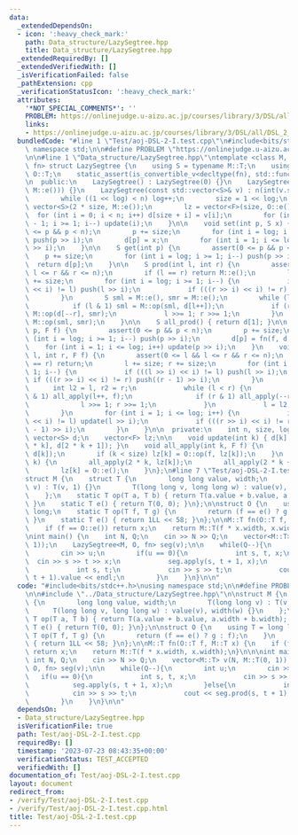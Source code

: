 ```yaml
---
data:
  _extendedDependsOn:
  - icon: ':heavy_check_mark:'
    path: Data_structure/LazySegtree.hpp
    title: Data_structure/LazySegtree.hpp
  _extendedRequiredBy: []
  _extendedVerifiedWith: []
  _isVerificationFailed: false
  _pathExtension: cpp
  _verificationStatusIcon: ':heavy_check_mark:'
  attributes:
    '*NOT_SPECIAL_COMMENTS*': ''
    PROBLEM: https://onlinejudge.u-aizu.ac.jp/courses/library/3/DSL/all/DSL_2_I
    links:
    - https://onlinejudge.u-aizu.ac.jp/courses/library/3/DSL/all/DSL_2_I
  bundledCode: "#line 1 \"Test/aoj-DSL-2-I.test.cpp\"\n#include<bits/stdc++.h>\nusing\
    \ namespace std;\n\n#define PROBLEM \"https://onlinejudge.u-aizu.ac.jp/courses/library/3/DSL/all/DSL_2_I\"\
    \n\n#line 1 \"Data_structure/LazySegtree.hpp\"\ntemplate <class M, class O, auto\
    \ fn> struct LazySegtree {\n    using S = typename M::T;\n    using F = typename\
    \ O::T;\n    static_assert(is_convertible_v<decltype(fn), std::function<S(F, S)>>);\n\
    \n  public:\n    LazySegtree() : LazySegtree(0) {}\n    LazySegtree(int n) : LazySegtree(std::vector<S>(n,\
    \ M::e())) {}\n    LazySegtree(const std::vector<S>& v) : n(int(v.size())) {\n\
    \        while ((1 << log) < n) log++;\n        size = 1 << log;\n        d =\
    \ vector<S>(2 * size, M::e());\n        lz = vector<F>(size, O::e());\n      \
    \  for (int i = 0; i < n; i++) d[size + i] = v[i];\n        for (int i = size\
    \ - 1; i >= 1; i--) update(i);\n    }\n\n    void set(int p, S x) {\n        assert(0\
    \ <= p && p < n);\n        p += size;\n        for (int i = log; i >= 1; i--)\
    \ push(p >> i);\n        d[p] = x;\n        for (int i = 1; i <= log; i++) update(p\
    \ >> i);\n    }\n\n    S get(int p) {\n        assert(0 <= p && p < n);\n    \
    \    p += size;\n        for (int i = log; i >= 1; i--) push(p >> i);\n      \
    \  return d[p];\n    }\n\n    S prod(int l, int r) {\n        assert(0 <= l &&\
    \ l <= r && r <= n);\n        if (l == r) return M::e();\n        l += size; r\
    \ += size;\n        for (int i = log; i >= 1; i--) {\n            if (((l >> i)\
    \ << i) != l) push(l >> i);\n            if (((r >> i) << i) != r) push(r >> i);\n\
    \        }\n        S sml = M::e(), smr = M::e();\n        while (l < r) {\n \
    \           if (l & 1) sml = M::op(sml, d[l++]);\n            if (r & 1) smr =\
    \ M::op(d[--r], smr);\n            l >>= 1; r >>= 1;\n        }\n        return\
    \ M::op(sml, smr);\n    }\n\n    S all_prod() { return d[1]; }\n\n    void apply(int\
    \ p, F f) {\n        assert(0 <= p && p < n);\n        p += size;\n        for\
    \ (int i = log; i >= 1; i--) push(p >> i);\n        d[p] = fn(f, d[p]);\n    \
    \    for (int i = 1; i <= log; i++) update(p >> i);\n    }\n    void apply(int\
    \ l, int r, F f) {\n        assert(0 <= l && l <= r && r <= n);\n        if (l\
    \ == r) return;\n        l += size; r += size;\n        for (int i = log; i >=\
    \ 1; i--) {\n            if (((l >> i) << i) != l) push(l >> i);\n           \
    \ if (((r >> i) << i) != r) push((r - 1) >> i);\n        }\n        {\n      \
    \      int l2 = l, r2 = r;\n            while (l < r) {\n                if (l\
    \ & 1) all_apply(l++, f);\n                if (r & 1) all_apply(--r, f);\n   \
    \             l >>= 1; r >>= 1;\n            }\n            l = l2; r = r2;\n\
    \        }\n        for (int i = 1; i <= log; i++) {\n            if (((l >> i)\
    \ << i) != l) update(l >> i);\n            if (((r >> i) << i) != r) update((r\
    \ - 1) >> i);\n        }\n    }\n\n  private:\n    int n, size, log = 0;\n   \
    \ vector<S> d;\n    vector<F> lz;\n\n    void update(int k) { d[k] = M::op(d[2\
    \ * k], d[2 * k + 1]); }\n    void all_apply(int k, F f) {\n        d[k] = fn(f,\
    \ d[k]);\n        if (k < size) lz[k] = O::op(f, lz[k]);\n    }\n    void push(int\
    \ k) {\n        all_apply(2 * k, lz[k]);\n        all_apply(2 * k + 1, lz[k]);\n\
    \        lz[k] = O::e();\n    }\n};\n#line 7 \"Test/aoj-DSL-2-I.test.cpp\"\n\n\
    struct M {\n    struct T {\n        long long value, width;\n        T(long long\
    \ v) : T(v, 1) {}\n        T(long long v, long long w) : value(v), width(w) {}\n\
    \    };\n    static T op(T a, T b) { return T(a.value + b.value, a.width + b.width);\
    \ }\n    static T e() { return T(0, 0); }\n};\n\nstruct O {\n    using T = long\
    \ long;\n    static T op(T f, T g) {\n        return (f == e() ? g : f);\n   \
    \ }\n    static T e() { return 1LL << 58; }\n};\n\nM::T fn(O::T f, M::T x) {\n\
    \    if (f == O::e()) return x;\n    return M::T(f * x.width, x.width);\n}\n\n\
    \nint main() {\n    int N, Q;\n    cin >> N >> Q;\n    vector<M::T> v(N, M::T(0,\
    \ 1));\n    LazySegtree<M, O, fn> seg(v);\n\n    while(Q--){\n        int u;\n\
    \        cin >> u;\n        if(u == 0){\n            int s, t, x;\n          \
    \  cin >> s >> t >> x;\n            seg.apply(s, t + 1, x);\n        }else{\n\
    \            int s, t;\n            cin >> s >> t;\n            cout << seg.prod(s,\
    \ t + 1).value << endl;\n        }\n    }\n}\n\n"
  code: "#include<bits/stdc++.h>\nusing namespace std;\n\n#define PROBLEM \"https://onlinejudge.u-aizu.ac.jp/courses/library/3/DSL/all/DSL_2_I\"\
    \n\n#include \"../Data_structure/LazySegtree.hpp\"\n\nstruct M {\n    struct T\
    \ {\n        long long value, width;\n        T(long long v) : T(v, 1) {}\n  \
    \      T(long long v, long long w) : value(v), width(w) {}\n    };\n    static\
    \ T op(T a, T b) { return T(a.value + b.value, a.width + b.width); }\n    static\
    \ T e() { return T(0, 0); }\n};\n\nstruct O {\n    using T = long long;\n    static\
    \ T op(T f, T g) {\n        return (f == e() ? g : f);\n    }\n    static T e()\
    \ { return 1LL << 58; }\n};\n\nM::T fn(O::T f, M::T x) {\n    if (f == O::e())\
    \ return x;\n    return M::T(f * x.width, x.width);\n}\n\n\nint main() {\n   \
    \ int N, Q;\n    cin >> N >> Q;\n    vector<M::T> v(N, M::T(0, 1));\n    LazySegtree<M,\
    \ O, fn> seg(v);\n\n    while(Q--){\n        int u;\n        cin >> u;\n     \
    \   if(u == 0){\n            int s, t, x;\n            cin >> s >> t >> x;\n \
    \           seg.apply(s, t + 1, x);\n        }else{\n            int s, t;\n \
    \           cin >> s >> t;\n            cout << seg.prod(s, t + 1).value << endl;\n\
    \        }\n    }\n}\n\n"
  dependsOn:
  - Data_structure/LazySegtree.hpp
  isVerificationFile: true
  path: Test/aoj-DSL-2-I.test.cpp
  requiredBy: []
  timestamp: '2023-07-23 08:43:35+00:00'
  verificationStatus: TEST_ACCEPTED
  verifiedWith: []
documentation_of: Test/aoj-DSL-2-I.test.cpp
layout: document
redirect_from:
- /verify/Test/aoj-DSL-2-I.test.cpp
- /verify/Test/aoj-DSL-2-I.test.cpp.html
title: Test/aoj-DSL-2-I.test.cpp
---
```

